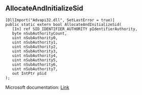 ## AllocateAndInitializeSid

```
[DllImport("Advapi32.dll", SetLastError = true)]
public static extern bool AllocateAndInitializeSid(
   [In] ref SID_IDENTIFIER_AUTHORITY pIdentifierAuthority,
   byte nSubAuthorityCount,
   uint nSubAuthority0,
   uint nSubAuthority1,
   uint nSubAuthority2,
   uint nSubAuthority3,
   uint nSubAuthority4,
   uint nSubAuthority5,
   uint nSubAuthority6,
   uint nSubAuthority7,
   out IntPtr pSid
);
```

Microsoft documentation: [Link](https://docs.microsoft.com/en-us/windows/win32/api/securitybaseapi/nf-securitybaseapi-allocateandinitializesid)
